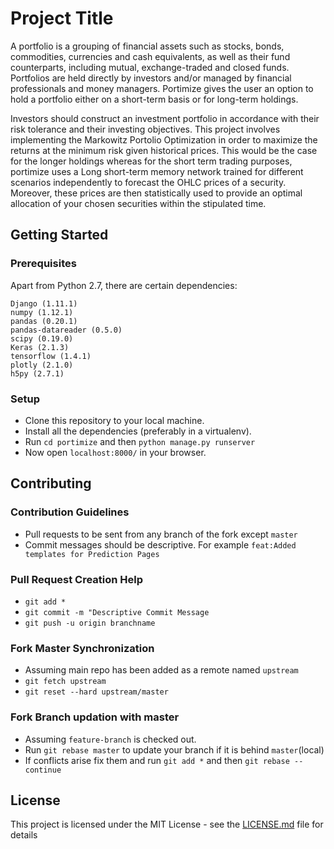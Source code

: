 # Project Title

A portfolio is a grouping of financial assets such as stocks, bonds, commodities, currencies and cash equivalents, as well as their fund counterparts, including mutual, exchange-traded and closed funds. Portfolios are held directly by investors and/or managed by financial professionals and money managers. Portimize gives the user an option to hold a portfolio either on a short-term basis or for long-term holdings. 

Investors should construct an investment portfolio in accordance with their risk tolerance and their investing objectives. This project involves implementing the Markowitz Portolio Optimization in order to maximize the returns at the minimum risk given historical prices. This would be the case for the longer holdings whereas for the short term trading purposes, portimize uses a Long short-term memory network trained for different scenarios independently to forecast the OHLC prices of a security. Moreover, these prices are then statistically used to provide an optimal allocation of your chosen securities within the stipulated time.


## Getting Started

### Prerequisites

Apart from Python 2.7, there are certain dependencies:

```
Django (1.11.1)
numpy (1.12.1)
pandas (0.20.1)
pandas-datareader (0.5.0)
scipy (0.19.0)
Keras (2.1.3)
tensorflow (1.4.1)
plotly (2.1.0)
h5py (2.7.1)

```

### Setup
* Clone this repository to your local machine.
* Install all the dependencies (preferably in a virtualenv).
* Run `cd portimize` and then `python manage.py runserver`
* Now open `localhost:8000/` in your browser.


## Contributing

### Contribution Guidelines
* Pull requests to be sent from any branch of the fork except `master`
* Commit messages should be descriptive. For example `feat:Added templates for Prediction Pages`

### Pull Request Creation Help
* `git add *`
* `git commit -m "Descriptive Commit Message`
* `git push -u origin branchname`

### Fork Master Synchronization
* Assuming main repo has been added as a remote named `upstream`
* `git fetch upstream`
* `git reset --hard upstream/master`
 
### Fork Branch updation with master
* Assuming `feature-branch` is checked out.
* Run `git rebase master` to update your branch if it is behind `master`(local)
* If conflicts arise fix them and run `git add *` and then `git rebase --continue`

## License

This project is licensed under the MIT License - see the [LICENSE.md](LICENSE.md) file for details



